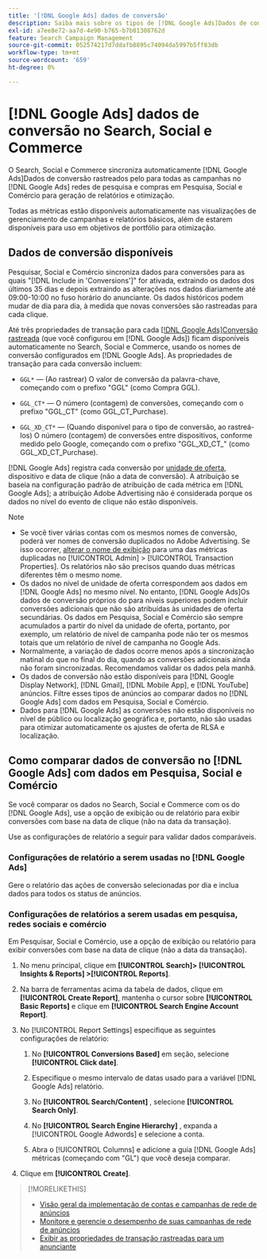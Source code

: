 ```yaml
---
title: '[!DNL Google Ads] dados de conversão'
description: Saiba mais sobre os tipos de [!DNL Google Ads]Dados de conversão rastreados pelo disponíveis no Search, Social e Commerce.
exl-id: a7ee8e72-aa7d-4e90-b765-b7b01308762d
feature: Search Campaign Management
source-git-commit: 052574217d7ddafb8895c74094da5997b5ff83db
workflow-type: tm+mt
source-wordcount: '659'
ht-degree: 0%

---
```


# [!DNL Google Ads] dados de conversão no Search, Social e Commerce

O Search, Social e Commerce sincroniza automaticamente [!DNL Google Ads]Dados de conversão rastreados pelo para todas as campanhas no [!DNL Google Ads] redes de pesquisa e compras em Pesquisa, Social e Comércio para geração de relatórios e otimização.

Todas as métricas estão disponíveis automaticamente nas visualizações de gerenciamento de campanhas e relatórios básicos, além de estarem disponíveis para uso em objetivos de portfólio para otimização.

## Dados de conversão disponíveis

Pesquisar, Social e Comércio sincroniza dados para conversões para as quais &quot;[!DNL Include in 'Conversions']&quot; for ativada, extraindo os dados dos últimos 35 dias e depois extraindo as alterações nos dados diariamente até 09:00-10:00 no fuso horário do anunciante. Os dados históricos podem mudar de dia para dia, à medida que novas conversões são rastreadas para cada clique.

Até três propriedades de transação para cada [[!DNL Google Ads]Conversão rastreada](https://support.google.com/google-ads/answer/4677036) (que você configurou em [!DNL Google Ads]) ficam disponíveis automaticamente no Search, Social e Commerce, usando os nomes de conversão configurados em [!DNL Google Ads]. As propriedades de transação para cada conversão incluem:

* `GGL*` — (Ao rastrear) O valor de conversão da palavra-chave, começando com o prefixo &quot;GGL&quot; (como Compra GGL).

* `GGL_CT*` — O número (contagem) de conversões, começando com o prefixo &quot;GGL_CT&quot; (como GGL_CT_Purchase).

* `GGL_XD_CT*` — (Quando disponível para o tipo de conversão, ao rastreá-los) O número (contagem) de conversões entre dispositivos, conforme medido pelo Google, começando com o prefixo &quot;GGL_XD_CT_&quot; (como GGL_XD_CT_Purchase).

[!DNL Google Ads] registra cada conversão por [unidade de oferta](/help/search-social-commerce/glossary.md#a-b), dispositivo e data de clique (não a data de conversão). A atribuição se baseia na configuração padrão de atribuição de cada métrica em [!DNL Google Ads]; a atribuição Adobe Advertising não é considerada porque os dados no nível do evento de clique não estão disponíveis.

>[!NOTE]
>
>* Se você tiver várias contas com os mesmos nomes de conversão, poderá ver nomes de conversão duplicados no Adobe Advertising. Se isso ocorrer, [alterar o nome de exibição](/help/search-social-commerce/admin/transaction-properties/transaction-property-edit-display-name.md) para uma das métricas duplicadas no [!UICONTROL Admin] > [!UICONTROL Transaction Properties]. Os relatórios não são precisos quando duas métricas diferentes têm o mesmo nome.
>* Os dados no nível de unidade de oferta correspondem aos dados em [!DNL Google Ads] no mesmo nível. No entanto, [!DNL Google Ads]Os dados de conversão próprios do para níveis superiores podem incluir conversões adicionais que não são atribuídas às unidades de oferta secundárias. Os dados em Pesquisa, Social e Comércio são sempre acumulados a partir do nível da unidade de oferta, portanto, por exemplo, um relatório de nível de campanha pode não ter os mesmos totais que um relatório de nível de campanha no Google Ads.
>* Normalmente, a variação de dados ocorre menos após a sincronização matinal do que no final do dia, quando as conversões adicionais ainda não foram sincronizadas. Recomendamos validar os dados pela manhã.
>* Os dados de conversão não estão disponíveis para [!DNL Google Display Network], [!DNL Gmail], [!DNL Mobile App], e [!DNL YouTube] anúncios. Filtre esses tipos de anúncios ao comparar dados no [!DNL Google Ads] com dados em Pesquisa, Social e Comércio.
>* Dados para [!DNL Google Ads] as conversões não estão disponíveis no nível de público ou localização geográfica e, portanto, não são usadas para otimizar automaticamente os ajustes de oferta de RLSA e localização.

## Como comparar dados de conversão no [!DNL Google Ads] com dados em Pesquisa, Social e Comércio

Se você comparar os dados no Search, Social e Commerce com os do [!DNL Google Ads], use a opção de exibição ou de relatório para exibir conversões com base na data de clique (não na data da transação).

Use as configurações de relatório a seguir para validar dados comparáveis.

### Configurações de relatório a serem usadas no [!DNL Google Ads]

Gere o relatório das ações de conversão selecionadas por dia e inclua dados para todos os status de anúncios.

<!-- 

1. In the main toolbar, select **[!DNL Reports] > [!DNL Report]**.

1. Select **[!DNL + Custom] > [!DNL Table]**.

1. From the left pane, specify the rows and columns in the report:
   
   1. Search for the **[!DNL Day]** field and it drag to the [!DNL Row] section.

   1. Search for the **[!DNL All conv].** field and it drag to the [!DNL Column] section.

   1. Search for the **[!DNL Conversion action]** field and it drag to the [!DNL Column] section.

1. In the report settings toolbar, select **[!DNL Filter] > [!DNL Ad status]**, and then select all boxes.

1. In the report settings toolbar, select **[!DNL Download] > [!DNL Excel .csv]**.

-->

### Configurações de relatórios a serem usadas em pesquisa, redes sociais e comércio

Em Pesquisar, Social e Comércio, use a opção de exibição ou relatório para exibir conversões com base na data de clique (não a data da transação).

1. No menu principal, clique em **[!UICONTROL Search]> [!UICONTROL Insights & Reports] >[!UICONTROL Reports]**.

1. Na barra de ferramentas acima da tabela de dados, clique em **[!UICONTROL Create Report]**, mantenha o cursor sobre **[!UICONTROL Basic Reports]** e clique em **[!UICONTROL Search Engine Account Report]**.

1. No [!UICONTROL Report Settings] especifique as seguintes configurações de relatório:

   1. No **[!UICONTROL Conversions Based]** em seção, selecione **[!UICONTROL Click date]**.

   1. Especifique o mesmo intervalo de datas usado para a variável [!DNL Google Ads] relatório.

   1. No **[!UICONTROL Search/Content]** , selecione **[!UICONTROL Search Only]**.

   1. No **[!UICONTROL Search Engine Hierarchy]** , expanda a [!UICONTROL Google Adwords] e selecione a conta.

   1. Abra o [!UICONTROL Columns] e adicione a guia [!DNL Google Ads] métricas (começando com &quot;GL&quot;) que você deseja comparar.

1. Clique em **[!UICONTROL Create]**.

>[!MORELIKETHIS]
>
>* [Visão geral da implementação de contas e campanhas de rede de anúncios](campaign-implemention-overview.md)
>* [Monitore e gerencie o desempenho de suas campanhas de rede de anúncios](monitor-performance-campaigns.md)
>* [Exibir as propriedades de transação rastreadas para um anunciante](/help/search-social-commerce/admin/transaction-properties/transaction-property-view-tracked.md)
